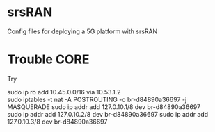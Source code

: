 # srsRAN
Config files for deploying a 5G platform with srsRAN


# Trouble CORE

Try 

sudo ip ro add 10.45.0.0/16 via 10.53.1.2  
sudo iptables -t nat -A POSTROUTING -o br-d84890a36697 -j MASQUERADE 
sudo ip addr add 127.0.10.1/8 dev  br-d84890a36697   
sudo ip addr add 127.0.10.2/8 dev  br-d84890a36697 
sudo ip addr add 127.0.10.3/8 dev  br-d84890a36697 